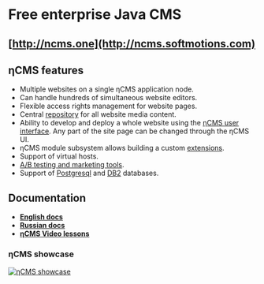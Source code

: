 # Free enterprise Java CMS
                                  
## [http://ncms.one](http://ncms.softmotions.com)                 
                 
## ηCMS features

* Multiple websites on a single ηCMS application node.
* Can handle hundreds of simultaneous website editors.
* Flexible access rights management for website pages.
* Central [repository](http://ncms.one/manual/doc/ui/mmgr/mmgr.html) for all website media content.
* Ability to develop and deploy a whole website using the [ηCMS user interface](http://ncms.one/manual/doc/ui/ui.html).
  Any part of the site page can be changed through the ηCMS UI.
* ηCMS module subsystem allows building a custom [extensions](http://ncms.one/manual/doc/extending/extending.html).
* Support of virtual hosts.
* [A/B testing and marketing tools](http://ncms.one/manual/doc/ui/mtt/mtt.html).
* Support of [Postgresql](http://ncms.one/manual/doc/db/postgresql.html) and [DB2](http://ncms.one/manual/doc/db/db2.html) databases.

      
## Documentation 

* **[English docs](http://ncms.one/manual)**
* **[Russian docs](http://ncms.one/manual/ru)**
* **[ηCMS Video lessons](https://www.youtube.com/playlist?list=PLPNg6amjI8NrWnYpwfx8p24oV2WIEQsHA)** 

### ηCMS showcase 

[![ηCMS showcase](https://img.youtube.com/vi/-j9na4Q_ED0/0.jpg)](https://www.youtube.com/watch?v=-j9na4Q_ED0)
                                                                                                                            
